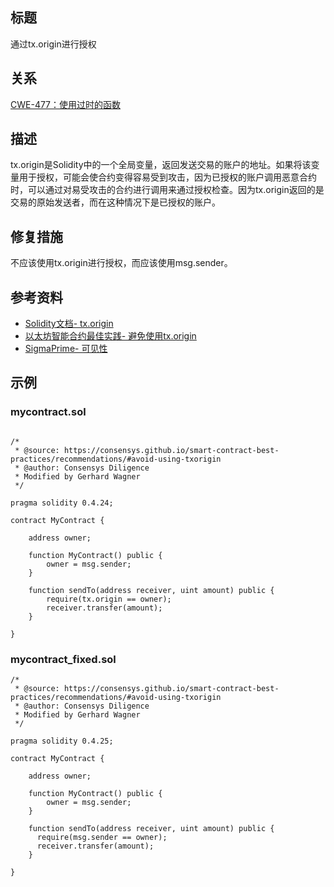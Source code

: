 ## 标题
通过tx.origin进行授权

## 关系
[CWE-477：使用过时的函数](https://cwe.mitre.org/data/definitions/477.html)

## 描述
tx.origin是Solidity中的一个全局变量，返回发送交易的账户的地址。如果将该变量用于授权，可能会使合约变得容易受到攻击，因为已授权的账户调用恶意合约时，可以通过对易受攻击的合约进行调用来通过授权检查。因为tx.origin返回的是交易的原始发送者，而在这种情况下是已授权的账户。

## 修复措施
不应该使用tx.origin进行授权，而应该使用msg.sender。

## 参考资料
* [Solidity文档- tx.origin](https://solidity.readthedocs.io/en/develop/security-considerations.html#tx-origin)
* [以太坊智能合约最佳实践- 避免使用tx.origin](https://consensys.github.io/smart-contract-best-practices/development-recommendations/solidity-specific/tx-origin/)
* [SigmaPrime- 可见性](https://github.com/sigp/solidity-security-blog#tx-origin)
## 示例
### mycontract.sol
```solidity

/*
 * @source: https://consensys.github.io/smart-contract-best-practices/recommendations/#avoid-using-txorigin
 * @author: Consensys Diligence  
 * Modified by Gerhard Wagner
 */

pragma solidity 0.4.24;

contract MyContract {

    address owner;

    function MyContract() public {
        owner = msg.sender;
    }

    function sendTo(address receiver, uint amount) public {
        require(tx.origin == owner);
        receiver.transfer(amount);
    }

}
```

### mycontract_fixed.sol
```solidity
/*
 * @source: https://consensys.github.io/smart-contract-best-practices/recommendations/#avoid-using-txorigin
 * @author: Consensys Diligence
 * Modified by Gerhard Wagner
 */

pragma solidity 0.4.25;

contract MyContract {

    address owner;

    function MyContract() public {
        owner = msg.sender;
    }

    function sendTo(address receiver, uint amount) public {
      require(msg.sender == owner);
      receiver.transfer(amount);
    }

}
```